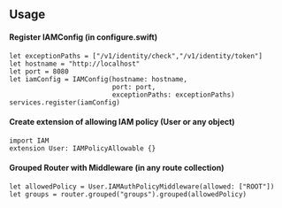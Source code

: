 
## Usage   
#### Register IAMConfig (in configure.swift)

    let exceptionPaths = ["/v1/identity/check","/v1/identity/token"]
    let hostname = "http://localhost"
    let port = 8080
    let iamConfig = IAMConfig(hostname: hostname,
                              port: port,
                              exceptionPaths: exceptionPaths)
    services.register(iamConfig)
#### Create extension of allowing IAM policy (User or any object)
    import IAM
    extension User: IAMPolicyAllowable {}
#### Grouped Router with Middleware (in any route collection)
    let allowedPolicy = User.IAMAuthPolicyMiddleware(allowed: ["ROOT"])
    let groups = router.grouped("groups").grouped(allowedPolicy)